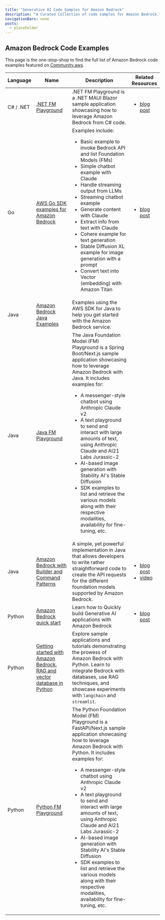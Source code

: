 ```yaml
---
title: "Generative AI Code Samples for Amazon Bedrock"
description: "A Curated Collection of code samples for Amazon Bedrock."
navigationBars: none
posts:
  - placeholder
---
```


## Amazon Bedrock Code Examples

This page is the one-stop-shop to find the full list of Amazon Bedrock code examples featured on [Community.aws](https://community.aws).

| Language | Name | Description | Related Resources |
| -------- | ---- | ----------- | ----------------- |
| C# / .NET | [.NET FM Playground](https://github.com/build-on-aws/dotnet-fm-playground) | .NET FM Playground is a .NET MAUI Blazor sample application showcasing how to leverage Amazon Bedrock from C# code. | <ul><li>[blog post](/posts/future-proof-dotnet-app-with-amazon-bedrock)</li></ul> |
| Go        | [AWS Go SDK examples for Amazon Bedrock](https://github.com/build-on-aws/amazon-bedrock-go-sdk-examples) | Examples include: <ul><li>Basic example to invoke Bedrock API and list Foundation Models (FMs)</li><li>Simple chatbot example with Claude</li><li>Handle streaming output from LLMs</li><li>Streaming chatbot example</li><li>Generate content with Claude</li><li>Extract info from text with Claude</li><li>Cohere example for text generation</li><li>Stable Diffusion XL example for image generation with a prompt</li><li>Convert text into Vector (embedding) with Amazon Titan</li></ul> | <ul><li>[blog post](/concepts/amazon-bedrock-golang-getting-started)</li></ul> |
| Java | [Amazon Bedrock Java Examples](https://github.com/build-on-aws/amazon-bedrock-java-examples) | Examples using the AWS SDK for Java to help you get started with the Amazon Bedrock service. | |
| Java | [Java FM Playground](https://github.com/build-on-aws/java-fm-playground) | The Java Foundation Model (FM) Playground is a Spring Boot/Next.js sample application showcasing how to leverage Amazon Bedrock with Java. It includes examples for:<ul><li>A messenger-style chatbot using Anthropic Claude v2</li><li>A text playground to send and interact with large amounts of text, using Anthropic Claude and AI21 Labs Jurassic-2</li><li>AI-based image generation with Stability AI's Stable Diffusion</li><li>SDK examples to list and retrieve the various models along with their respective modalities, availability for fine-tuning, etc.</li></ul> | |
| Java | [Amazon Bedrock with Builder and Command Patterns](https://github.com/build-on-aws/amazon-bedrock-with-builder-and-command-patterns) | A simple, yet powerful implementation in Java that allows developers to write rather straightforward code to create the API requests for the different foundation models supported by Amazon Bedrock. | <ul><li>[blog post](/posts/amazon-bedrock-developing-java-applications)</li><li>[video](https://www.youtube.com/watch?v=Vv2J8N0-eHc)</li></ul> |
| Python | [Amazon Bedrock quick start](https://github.com/build-on-aws/amazon-bedrock-quick-start) | Learn how to Quickly build Generative AI applications with Amazon Bedrock | <ul><li>[blog post](/posts/amazon-bedrock-quick-start)</li></ul> |
| Python | [Getting started with Amazon Bedrock, RAG and vector database in Python](https://github.com/build-on-aws/llm-rag-vectordb-python) | Explore sample applications and tutorials demonstrating the prowess of Amazon Bedrock with Python. Learn to integrate Bedrock with databases, use RAG techniques, and showcase experiments with `langchain` and `streamlit`. | |
| Python | [Python FM Playground](https://github.com/build-on-aws/python-fm-playground) | The Python Foundation Model (FM) Playground is a FastAPI/Next.js sample application showcasing how to leverage Amazon Bedrock with Python. It includes examples for:<ul><li>A messenger-style chatbot using Anthropic Claude v2</li><li>A text playground to send and interact with large amounts of text, using Anthropic Claude and AI21 Labs Jurassic-2</li><li>AI-based image generation with Stability AI's Stable Diffusion</li><li>SDK examples to list and retrieve the various models along with their respective modalities, availability for fine-tuning, etc.</li></ul> | |
